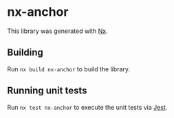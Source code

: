 # nx-anchor

This library was generated with [Nx](https://nx.dev).

## Building

Run `nx build nx-anchor` to build the library.

## Running unit tests

Run `nx test nx-anchor` to execute the unit tests via [Jest](https://jestjs.io).

